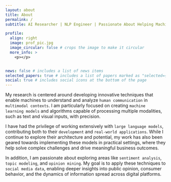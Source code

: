 ```yaml
---
layout: about
title: About
permalink: /
subtitle: AI Researcher | NLP Engineer | Passionate About Helping Machines Understand Humans

profile:
  align: right
  image: prof_pic.jpg
  image_circular: false # crops the image to make it circular
  more_info: >
    <p></p>


news: false # includes a list of news items
selected_papers: true # includes a list of papers marked as "selected={true}"
social: true # includes social icons at the bottom of the page
---
```


My research is centered around developing innovative techniques that enable machines to understand and analyze `human communication` in `multimodal contexts`. I am particularly focused on creating `machine learning models` and algorithms capable of processing multiple modalities, such as text and visual inputs, with precision.

I have had the privilege of working extensively with `large language models`, contributing both to their `development` and `real-world applications`. While I continue to explore their architecture and potential, my work has also been geared towards implementing these models in practical settings, where they help solve complex challenges and drive meaningful business outcomes.

In addition, I am passionate about exploring areas like `sentiment analysis`, `topic modeling`, and `opinion mining`. My goal is to apply these techniques to `social media data`, enabling deeper insights into public opinion, consumer behavior, and the dynamics of information spread across digital platforms.